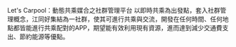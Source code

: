 Let's Carpool：動態共乘媒合之社群管理平台
以即時共乘為出發點，套入社群管理概念，江同好集結為一社群，使其可進行共乘與交流，開發在任何時間、任何地點都皆能進行共乘配對的APP，期望能有效利用現有資源，進而達到減少交通費支出、節約能源等優點。
